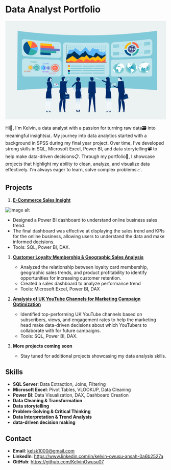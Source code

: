 # Data Analyst Portfolio

![image alt](https://github.com/KelvinOwusu07/Data-Analyst-Portfolio/blob/d9eb71bb3ebcf230b54a1a58a02b0356ab583f63/Data%20Analysis.png)

Hi👋, I'm Kelvin, a data analyst with a passion for turning raw data🗃 into meaningful insights📊. My journey into data analytics started with a background in SPSS during my final year project. Over time, I've developed strong skills in SQL, Microsoft Excel, Power BI, and data storytelling📽 to help make data-driven decisions📋. Through my portfolio📑, I showcase projects that highlight my ability to clean, analyze, and visualize data effectively. I'm always eager to learn, solve complex problems📈.

## Projects

1. **[E-Commerce Sales Insight](Online_shop_sales/README.md)**

![image alt]()


   -	Designed a Power BI dashboard to understand online business sales trend.
   -	The final dashboard was effective at displaying the sales trend and KPIs for the online business, allowing users to understand the data and make informed decisions. 
   - Tools: SQL, Power BI, DAX.  

1. **[Customer Loyalty Membership & Geographic Sales Analysis](Coffee_shop_sales_analysis/README.md)** 
   - Analyzed the relationship between loyalty card membership, geographic sales trends, and product profitability to identify opportunities for increasing customer retention.
   - Created a sales dashboard to analyze performance trend
   - Tools: Microsoft Excel, Power BI, DAX



2. **[Analysis of UK YouTube Channels for Marketing Campaign Optimization](UK-YouTube-Channels-Analysis/README.md)**  
   - Identified top-performing UK YouTube channels based on subscribers, views, and engagement rates to help the marketing head make data-driven decisions about which YouTubers to collaborate with for future campaigns.
   - Tools: SQL, Power BI, DAX.  


 3. **More projects coming soon** 
    - Stay tuned for additional projects showcasing my data analysis skills.
     

## Skills
- **SQL Server**: Data Extraction, Joins, Filtering 
- **Microsoft Excel**: Pivot Tables, VLOOKUP, Data Cleaning
- **Power BI**: Data Visualization, DAX, Dashboard Creation
- **Data Cleaning & Transformation**
- **Data storytelling**
- **Problem-Solving & Critical Thinking**
- **Data Interpretation & Trend Analysis**
- **data-driven decision making**
  
## Contact
- **Email**: kelsk1000@gmail.com  
- **LinkedIn**: https://www.linkedin.com/in/kelvin-owusu-ansah-0a6b2527a  
- **GitHub**: https://github.com/KelvinOwusu07  

